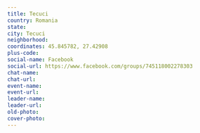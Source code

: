 ```yaml
---
title: Tecuci
country: Romania
state: 
city: Tecuci
neighborhood: 
coordinates: 45.845782, 27.42908
plus-code:
social-name: Facebook
social-url: https://www.facebook.com/groups/745118002278303
chat-name:
chat-url:
event-name:
event-url:
leader-name:
leader-url:
old-photo: 
cover-photo:
---
```

